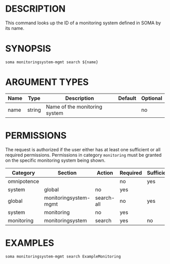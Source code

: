 # DESCRIPTION

This command looks up the ID of a monitoring system defined in SOMA by
its name.

# SYNOPSIS

```
soma monitoringsystem-mgmt search ${name}
```

# ARGUMENT TYPES

Name | Type |     Description   | Default | Optional
 --- |  --- | ----------------- | ------- | --------
name | string | Name of the monitoring system | | no

# PERMISSIONS

The request is authorized if the user either has at least one
sufficient or all required permissions. Permissions in category
`monitoring` must be granted on the specific monitoring system being
shown.

Category | Section | Action | Required | Sufficient
 ------- | ------- | ------ | -------- | ----------
omnipotence | | | no | yes
system | global | no | yes
global | monitoringsystem-mgmt | search-all | no | yes
system | monitoring | no | yes
monitoring | monitoringsystem | search | yes | no

# EXAMPLES

```
soma monitoringsystem-mgmt search ExampleMonitoring
```
